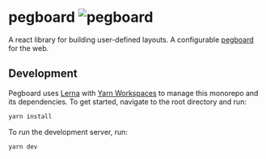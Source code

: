 # pegboard ![pegboard](https://img.shields.io/github/license/sirajchokshi/pegboard)

A react library for building user-defined layouts. A configurable [pegboard](https://en.wikipedia.org/wiki/Perforated_hardboard) for the web.

<!--
Pegboard is accessible, unstyled, and customizable out of the box and supports serialization for saving and loading layouts. -->

## Development

Pegboard uses [Lerna](https://lerna.js.org/) with [Yarn Workspaces](https://classic.yarnpkg.com/lang/en/docs/workspaces/) to manage this monorepo and its dependencies. To get started, navigate to the root directory and run:

```bash
yarn install
```

To run the development server, run:

```bash
yarn dev
```

<!-- ## Accessibility

## Customization

### Keyboard Shortcuts

### Serializers

## Serialization

## License -->
